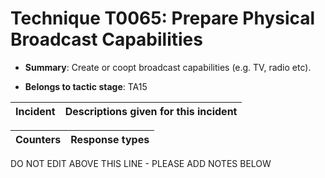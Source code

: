 # Technique T0065: Prepare Physical Broadcast Capabilities

* **Summary**: Create or coopt broadcast capabilities (e.g. TV, radio etc).

* **Belongs to tactic stage**: TA15


| Incident | Descriptions given for this incident |
| -------- | -------------------- |



| Counters | Response types |
| -------- | -------------- |


DO NOT EDIT ABOVE THIS LINE - PLEASE ADD NOTES BELOW